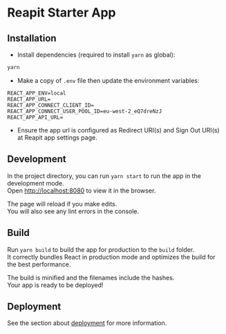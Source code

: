 # Reapit Starter App

## Installation

- Install dependencies (required to install `yarn` as global):

```bash
yarn
```

- Make a copy of `.env` file then update the environment variables:

```
REACT_APP_ENV=local
REACT_APP_URL=
REACT_APP_CONNECT_CLIENT_ID=
REACT_APP_CONNECT_USER_POOL_ID=eu-west-2_eQ7dreNzJ
REACT_APP_API_URL=
```

- Ensure the app url is configured as Redirect URI(s) and Sign Out URI(s) at Reapit app settings page.

## Development

In the project directory, you can run `yarn start` to run the app in the development mode.\
Open [http://localhost:8080](http://localhost:8080) to view it in the browser.

The page will reload if you make edits.\
You will also see any lint errors in the console.

## Build

Run `yarn build` to build the app for production to the `build` folder.\
It correctly bundles React in production mode and optimizes the build for the best performance.

The build is minified and the filenames include the hashes.\
Your app is ready to be deployed!

## Deployment

See the section about [deployment](https://facebook.github.io/create-react-app/docs/deployment) for more information.
